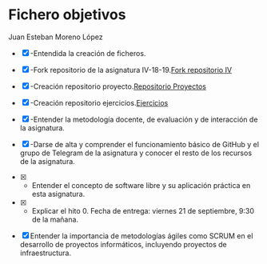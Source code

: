 # Fichero objetivos
Juan Esteban Moreno López
- [x] -Entendida la creación de ficheros.
- [x] -Fork repositorio de la asignatura IV-18-19.[Fork repositorio IV](https://github.com/juaneml/IV-18-19)
- [x] -Creación repositorio proyecto.[Repositorio Proyectos](https://github.com/juaneml/IV_1819_Proyecto)
- [x] -Creación repositorio ejercicios.[Ejercicios](https://github.com/juaneml/Ejercicios-IV)
- [x] -Entender la metodología docente, de evaluación y de interacción de la asignatura.
- [x] -Darse de alta y comprender el funcionamiento básico de GitHub y el grupo de Telegram de la asignatura y conocer el resto de los recursos de la asignatura.

-[x] - Entender el concepto de software libre y su aplicación práctica en esta asignatura.

-[x] - Explicar el hito 0. Fecha de entrega: viernes 21 de septiembre, 9:30 de la mañana.
-[x] Entender la importancia de metodologías ágiles como SCRUM en el desarrollo de proyectos informáticos, incluyendo proyectos de infraestructura.
